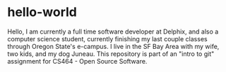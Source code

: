 # hello-world

Hello, I am currently a full time software developer at Delphix, and also a computer science student, 
currently finishing my last couple classes through Oregon State's e-campus. I live in the SF Bay Area
with my wife, two kids, and my dog Juneau. This repository is part of an "intro to git" assignment for 
CS464 - Open Source Software.
